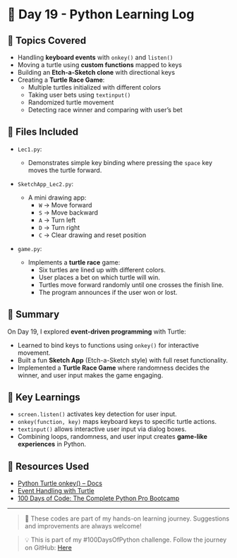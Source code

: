 # 📅 Day 19 - Python Learning Log

## 🧠 Topics Covered
- Handling **keyboard events** with `onkey()` and `listen()`
- Moving a turtle using **custom functions** mapped to keys
- Building an **Etch-a-Sketch clone** with directional keys
- Creating a **Turtle Race Game**:
  - Multiple turtles initialized with different colors
  - Taking user bets using `textinput()`
  - Randomized turtle movement
  - Detecting race winner and comparing with user’s bet

## 📂 Files Included

- `Lec1.py`:  
  - Demonstrates simple key binding where pressing the `space` key moves the turtle forward.

- `SketchApp_Lec2.py`:  
  - A mini drawing app:
    - `W` → Move forward  
    - `S` → Move backward  
    - `A` → Turn left  
    - `D` → Turn right  
    - `C` → Clear drawing and reset position  

- `game.py`:  
  - Implements a **turtle race** game:
    - Six turtles are lined up with different colors.
    - User places a bet on which turtle will win.
    - Turtles move forward randomly until one crosses the finish line.
    - The program announces if the user won or lost.

## 📝 Summary
On Day 19, I explored **event-driven programming** with Turtle:
- Learned to bind keys to functions using `onkey()` for interactive movement.
- Built a fun **Sketch App** (Etch-a-Sketch style) with full reset functionality.
- Implemented a **Turtle Race Game** where randomness decides the winner, and user input makes the game engaging.

## 🚀 Key Learnings
- `screen.listen()` activates key detection for user input.
- `onkey(function, key)` maps keyboard keys to specific turtle actions.
- `textinput()` allows interactive user input via dialog boxes.
- Combining loops, randomness, and user input creates **game-like experiences** in Python.

## 🔗 Resources Used
- [Python Turtle onkey() – Docs](https://docs.python.org/3/library/turtle.html#turtle.onkey)
- [Event Handling with Turtle](https://medium.com/@sjalexandre/python-tutorial-turtle-events-4b3d0064e85e)
- [100 Days of Code: The Complete Python Pro Bootcamp](https://www.udemy.com/course/100-days-of-code/)

---

> 💬 These codes are part of my hands-on learning journey. Suggestions and improvements are always welcome!  

> 💡 This is part of my #100DaysOfPython challenge. Follow the journey on GitHub: [Here](https://github.com/Pushp11721/100DaysOfPython-LearnAlong)
